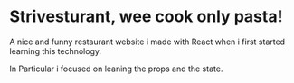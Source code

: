 # Strivesturant, wee cook only pasta!

A nice and funny restaurant website i made with React when  i first started learning this technology. 

In Particular i focused on leaning the props and the state.
